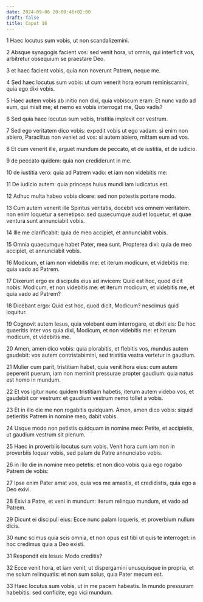 ```yaml
---
date: 2024-09-06 20:00:46+02:00
draft: false
title: Caput 16
---
```





1 Haec locutus sum vobis, ut non scandalizemini.

2 Absque synagogis facient vos: sed venit hora, ut omnis, qui interficit vos, arbitretur obsequium se praestare Deo.

3 et haec facient vobis, quia non noverunt Patrem, neque me.

4 Sed haec locutus sum vobis: ut cum venerit hora eorum reminiscamini, quia ego dixi vobis.

5 Haec autem vobis ab initio non dixi, quia vobiscum eram: Et nunc vado ad eum, qui misit me; et nemo ex vobis interrogat me, Quo vadis?

6 Sed quia haec locutus sum vobis, tristitia implevit cor vestrum.

7 Sed ego veritatem dico vobis: expedit vobis ut ego vadam: si enim non abiero, Paraclitus non veniet ad vos: si autem abiero, mittam eum ad vos.

8 Et cum venerit ille, arguet mundum de peccato, et de iustitia, et de iudicio.

9 de peccato quidem: quia non crediderunt in me.

10 de iustitia vero: quia ad Patrem vado: et iam non videbitis me:

11 De iudicio autem: quia princeps huius mundi iam iudicatus est.

12 Adhuc multa habeo vobis dicere: sed non potestis portare modo.

13 Cum autem venerit ille Spiritus veritatis, docebit vos omnem veritatem. non enim loquetur a semetipso: sed quaecumque audiet loquetur, et quae ventura sunt annunciabit vobis.

14 Ille me clarificabit: quia de meo accipiet, et annunciabit vobis.

15 Omnia quaecumque habet Pater, mea sunt. Propterea dixi: quia de meo accipiet, et annunciabit vobis.

16 Modicum, et iam non videbitis me: et iterum modicum, et videbitis me: quia vado ad Patrem.

17 Dixerunt ergo ex discipulis eius ad invicem: Quid est hoc, quod dicit nobis: Modicum, et non videbitis me: et iterum modicum, et videbitis me, et quia vado ad Patrem?

18 Dicebant ergo: Quid est hoc, quod dicit, Modicum? nescimus quid loquitur.

19 Cognovit autem Iesus, quia volebant eum interrogare, et dixit eis: De hoc quaeritis inter vos quia dixi, Modicum, et non videbitis me: et iterum modicum, et videbitis me.

20 Amen, amen dico vobis: quia plorabitis, et flebitis vos, mundus autem gaudebit: vos autem contristabimini, sed tristitia vestra vertetur in gaudium.

21 Mulier cum parit, tristitiam habet, quia venit hora eius: cum autem pepererit puerum, iam non meminit pressurae propter gaudium: quia natus est homo in mundum.

22 Et vos igitur nunc quidem tristitiam habetis, iterum autem videbo vos, et gaudebit cor vestrum: et gaudium vestrum nemo tollet a vobis.

23 Et in illo die me non rogabitis quidquam. Amen, amen dico vobis: siquid petieritis Patrem in nomine meo, dabit vobis.

24 Usque modo non petistis quidquam in nomine meo: Petite, et accipietis, ut gaudium vestrum sit plenum.

25 Haec in proverbiis locutus sum vobis. Venit hora cum iam non in proverbiis loquar vobis, sed palam de Patre annunciabo vobis.

26 in illo die in nomine meo petetis: et non dico vobis quia ego rogabo Patrem de vobis:

27 Ipse enim Pater amat vos, quia vos me amastis, et credidistis, quia ego a Deo exivi.

28 Exivi a Patre, et veni in mundum: iterum relinquo mundum, et vado ad Patrem.

29 Dicunt ei discipuli eius: Ecce nunc palam loqueris, et proverbium nullum dicis.

30 nunc scimus quia scis omnia, et non opus est tibi ut quis te interroget: in hoc credimus quia a Deo existi.

31 Respondit eis Iesus: Modo creditis?

32 Ecce venit hora, et iam venit, ut dispergamini unusquisque in propria, et me solum relinquatis: et non sum solus, quia Pater mecum est.

33 Haec locutus sum vobis, ut in me pacem habeatis. In mundo pressuram habebitis: sed confidite, ego vici mundum.

